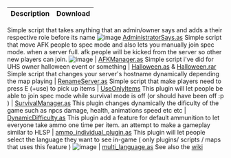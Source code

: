 Description | Download
------------|---------
Simple script that takes anything that an admin/owner says and adds a their respective role before its name  ![image](https://github.com/Mikk155/Sven-Co-op/blob/main/images/AdministratorSays.jpg) [AdministratorSays.as](https://github.com/Mikk155/Sven-Co-op/blob/main/scripts/plugins/mikk/AdministratorSays.as)
Simple script that move AFK people to spec mode and also lets you manually join spec mode. when a server full. afk people will be kicked from the server so other new players can join. ![image](https://github.com/Mikk155/Sven-Co-op/blob/main/images/AFKManager.jpg) | [AFKManager.as](https://github.com/Mikk155/Sven-Co-op/blob/main/scripts/plugins/mikk/AfkManager.as)
Simple script i've did for UHS owner halloween event or something | [Halloween.as](https://github.com/Mikk155/Sven-Co-op/blob/main/scripts/plugins/mikk/Halloween.as) & [Halloween.rar](https://github.com/Mikk155/Sven-Co-op/blob/main/scripts/plugins/mikk/Halloween.rar)
Simple script that changes your server's hostname dynamically depending the map playing | [RenameServer.as](https://github.com/Mikk155/Sven-Co-op/blob/main/scripts/plugins/mikk/RenameServer.as)
Simple script that make players need to press E (+use) to pick up items | [UseOnlyItems](https://github.com/Mikk155/Sven-Co-op/blob/main/scripts/plugins/mikk/UseOnlyitems.as)
This plugin will let people be able to join spec mode while survival mode is off (or should have been off :p ) | [SurvivalManager.as](https://github.com/Mikk155/Sven-Co-op/blob/main/scripts/plugins/mikk/SurvivalManager.as)
This plugin changes dynamically the dificulty of the game such as npcs damage, health, animations speed etc etc | [DynamicDifficulty.as](https://github.com/Gaftherman/My-Custom-Dynamic-Difficulty)
This plugin add a feature for default ammunition to let everyone take ammo one time per item. an attempt to make a gameplay similar to HLSP | [ammo_individual_plugin.as](https://github.com/Mikk155/Sven-Co-op/blob/main/scripts/maps/gaftherman/misc/ammo_individual_plugin.as)
This plugin will let people select the language they want to see in-game ( only plugins/ scripts / maps that uses this feature ) ![image](https://github.com/Mikk155/Sven-Co-op/blob/main/images/language-menu.jpg) | [multi_language.as](https://github.com/Mikk155/Sven-Co-op/blob/main/scripts/plugins/mikk/multi_language.as) See also the [wiki](https://github.com/Mikk155/Sven-Co-op/wiki/Multi-Language-Spanish)
